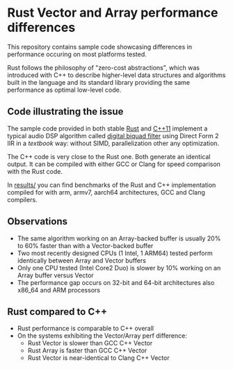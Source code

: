 # Rust Vector and Array performance differences

This repository contains sample code showcasing differences in performance
occuring on most platforms tested.

Rust follows the philosophy of "zero-cost abstractions", which was introduced
with C++ to describe higher-level data structures and algorithms built in the
language and its standard library providing the same performance as optimal
low-level code.

## Code illustrating the issue

The sample code provided in both stable
[Rust](https://github.com/supercurio/rust-vec-array-perf/tree/master/rust) and
[C++11](https://github.com/supercurio/rust-vec-array-perf/tree/master/cpp)
implement a typical audio DSP algorithm called
[digital biquad filter](https://en.wikipedia.org/wiki/Digital_biquad_filter)
using Direct Form 2 IIR in a _textbook_ way: without SIMD, parallelization
other any optimization.

The C++ code is very close to the Rust one. Both generate an identical output.
It can be compiled with either GCC or Clang for speed comparison with the Rust
code.

In [results/](https://github.com/supercurio/rust-vec-array-perf/tree/master/results)
you can find benchmarks of the Rust and C++ implementation compiled for with
arm, armv7, aarch64 architectures, GCC and Clang compilers.

## Observations

* The same algorithm working on an Array-backed buffer is usually 20% to 60%
  faster than with a Vector-backed buffer
* Two most recently designed CPUs (1 Intel, 1 ARM64) tested perform
  identically between Array and Vector buffers
* Only one CPU tested (Intel Core2 Duo) is slower by 10% working on an Array
  buffer versus Vector
* The performance gap occurs on 32-bit and 64-bit architectures also x86_64
  and ARM processors

## Rust compared to C++

* Rust performance is comparable to C++ overall
* On the systems exhibiting the Vector/Array perf difference:
  * Rust Vector is slower than GCC C++ Vector
  * Rust Array is faster than GCC C++ Vector
  * Rust Vector is near-identical to Clang C++ Vector
